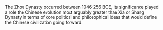 The Zhou Dynasty occurred between 1046-256 BCE, its significance played a role the Chinese evolution most arguably greater than Xia or Shang Dynasty in terms of core political and philosophical ideas that would define the Chinese civilization going forward. 